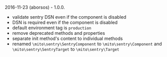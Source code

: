 2016-11-23 (aborsos) - 1.0.0.
 - validate sentry DSN even if the component is disabled
 - DSN is required even if the component is disabled
 - default environment tag is `production`
 - remove deprecated methods and properties
 - separate init method's content to individual methods
 - renamed `\mito\sentry\SentryComponent` to `\mito\sentry\Component` and `\mito\sentry\SentryTarget` to `\mito\sentry\Target`
